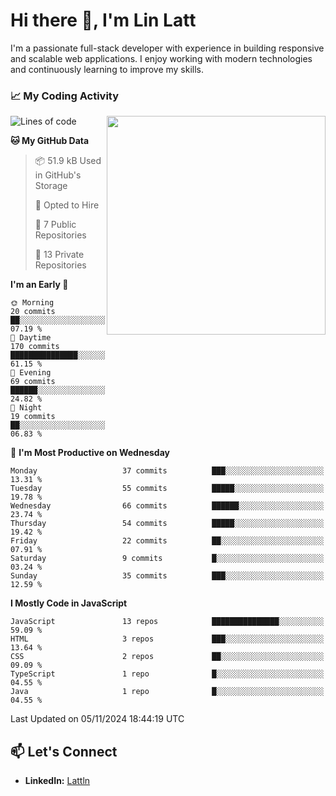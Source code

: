 # Hi there 👋, I'm Lin Latt

I'm a passionate full-stack developer with experience in building responsive and scalable web applications. I enjoy working with modern technologies and continuously learning to improve my skills.

### 📈 My Coding Activity 
<img src="https://github.com/user-attachments/assets/6cec4854-3eec-4600-9120-9be1d3cb2bfe" width="350" align="right">

<!--START_SECTION:waka-->
![Lines of code](https://img.shields.io/badge/From%20Hello%20World%20I%27ve%20Written-207.8%20thousand%20lines%20of%20code-blue)

**🐱 My GitHub Data** 

> 📦 51.9 kB Used in GitHub's Storage 
 > 
> 💼 Opted to Hire
 > 
> 📜 7 Public Repositories 
 > 
> 🔑 13 Private Repositories 
 > 
**I'm an Early 🐤** 

```text
🌞 Morning                20 commits          ██░░░░░░░░░░░░░░░░░░░░░░░   07.19 % 
🌆 Daytime                170 commits         ███████████████░░░░░░░░░░   61.15 % 
🌃 Evening                69 commits          ██████░░░░░░░░░░░░░░░░░░░   24.82 % 
🌙 Night                  19 commits          ██░░░░░░░░░░░░░░░░░░░░░░░   06.83 % 
```
📅 **I'm Most Productive on Wednesday** 

```text
Monday                   37 commits          ███░░░░░░░░░░░░░░░░░░░░░░   13.31 % 
Tuesday                  55 commits          █████░░░░░░░░░░░░░░░░░░░░   19.78 % 
Wednesday                66 commits          ██████░░░░░░░░░░░░░░░░░░░   23.74 % 
Thursday                 54 commits          █████░░░░░░░░░░░░░░░░░░░░   19.42 % 
Friday                   22 commits          ██░░░░░░░░░░░░░░░░░░░░░░░   07.91 % 
Saturday                 9 commits           █░░░░░░░░░░░░░░░░░░░░░░░░   03.24 % 
Sunday                   35 commits          ███░░░░░░░░░░░░░░░░░░░░░░   12.59 % 
```


**I Mostly Code in JavaScript** 

```text
JavaScript               13 repos            ███████████████░░░░░░░░░░   59.09 % 
HTML                     3 repos             ███░░░░░░░░░░░░░░░░░░░░░░   13.64 % 
CSS                      2 repos             ██░░░░░░░░░░░░░░░░░░░░░░░   09.09 % 
TypeScript               1 repo              █░░░░░░░░░░░░░░░░░░░░░░░░   04.55 % 
Java                     1 repo              █░░░░░░░░░░░░░░░░░░░░░░░░   04.55 % 
```




 Last Updated on 05/11/2024 18:44:19 UTC
<!--END_SECTION:waka-->

## 📫 Let's Connect

- **LinkedIn:** [Lattln](https://linkedin.com/in/lin-latt)
<!-- - **Portfolio:** [Your Portfolio](https://yourportfolio.com) -->
